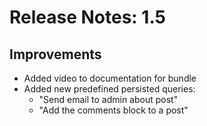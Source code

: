 # Release Notes: 1.5

## Improvements

- Added video to documentation for bundle
- Added new predefined persisted queries:
  - "Send email to admin about post"
  - "Add the comments block to a post"
